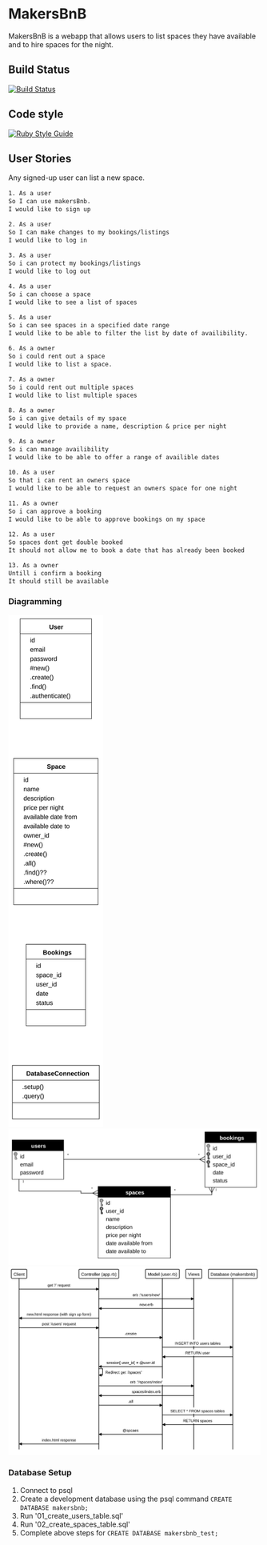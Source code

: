 # MakersBnB

MakersBnB is a webapp that allows users to list spaces they have available and to hire spaces for the night.

## Build Status

[![Build Status](https://travis-ci.com/ZeenLamDev/MakersBnB.svg?branch=master)](https://travis-ci.com/ZeenLamDev/MakersBnB)

## Code style
[![Ruby Style Guide](https://img.shields.io/badge/code_style-standard-brightgreen.svg)](https://github.com/testdouble/standard)

## User Stories
Any signed-up user can list a new space.
```
1. As a user
So I can use makersBnb.
I would like to sign up
```
```
2. As a user
So I can make changes to my bookings/listings
I would like to log in
```
```
3. As a user
So i can protect my bookings/listings
I would like to log out
```
```
4. As a user
So i can choose a space
I would like to see a list of spaces
```
```
5. As a user
So i can see spaces in a specified date range
I would like to be able to filter the list by date of availibility.
```
```
6. As a owner
So i could rent out a space
I would like to list a space.
```
```
7. As a owner
So i could rent out multiple spaces
I would like to list multiple spaces
```
```
8. As a owner
So i can give details of my space
I would like to provide a name, description & price per night
```
```
9. As a owner
So i can manage availibility
I would like to be able to offer a range of availible dates
```
```
10. As a user
So that i can rent an owners space
I would like to be able to request an owners space for one night
```
```
11. As a owner
So i can approve a booking
I would like to be able to approve bookings on my space
```
```
12. As a user
So spaces dont get double booked
It should not allow me to book a date that has already been booked
```
```
13. As a owner
Untill i confirm a booking
It should still be available
```

### Diagramming

![Class Diagram](https://github.com/ZeenLamDev/MakersBnB/blob/master/diagrams/class.svg)
![Entity](https://github.com/ZeenLamDev/MakersBnB/blob/master/diagrams/entity.svg)
![Sequence](https://github.com/ZeenLamDev/MakersBnB/blob/master/diagrams/sequence.svg)

### Database Setup

1. Connect to psql
2. Create a development database using the psql command `CREATE DATABASE makersbnb;`
3. Run '01_create_users_table.sql'
4. Run '02_create_spaces_table.sql'
5. Complete above steps for `CREATE DATABASE makersbnb_test;`
